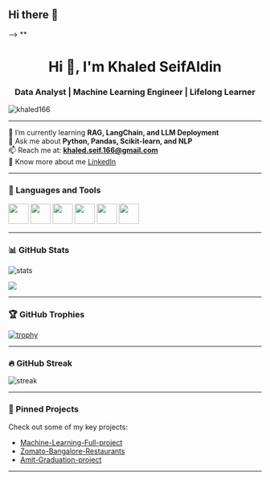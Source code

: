 ## Hi there 👋
-->
**<h1 align="center">Hi 👋, I'm Khaled SeifAldin</h1>
<h3 align="center">Data Analyst | Machine Learning Engineer | Lifelong Learner</h3>

<p align="left"> 
  <img src="https://komarev.com/ghpvc/?username=khaled166&label=Profile%20views&color=0e75b6&style=flat" alt="khaled166" /> 
</p>

---

🌱 I’m currently learning **RAG, LangChain, and LLM Deployment**  
💬 Ask me about **Python, Pandas, Scikit-learn, and NLP**  
📫 Reach me at: **khaled.seif.166@gmail.com**  
📄 Know more about me [LinkedIn](https://linkedin.com/in/YOUR-LINK-HERE)  

---

### 🧰 Languages and Tools
<p align="left">
  <img src="https://cdn.jsdelivr.net/gh/devicons/devicon/icons/python/python-original.svg" height="40"/>
  <img src="https://cdn.jsdelivr.net/gh/devicons/devicon/icons/mysql/mysql-original.svg" height="40"/>
  <img src="https://cdn.jsdelivr.net/gh/devicons/devicon/icons/git/git-original.svg" height="40"/>
  <img src="https://cdn.jsdelivr.net/gh/devicons/devicon/icons/jupyter/jupyter-original.svg" height="40"/>
  <img src="https://cdn.jsdelivr.net/gh/devicons/devicon/icons/tensorflow/tensorflow-original.svg" height="40"/>
  <img src="https://cdn.jsdelivr.net/gh/devicons/devicon/icons/linux/linux-original.svg" height="40"/>
</p>

---

### 📊 GitHub Stats
<p align="left">
  <img src="https://github-readme-stats.vercel.app/api?username=khaled166&show_icons=true&theme=radical" alt="stats"/>
</p>
<p align="left">
  <img src="https://github-readme-stats.vercel.app/api/top-langs/?username=khaled166&layout=compact&theme=radical" />
</p>

---

### 🏆 GitHub Trophies
[![trophy](https://github-profile-trophy.vercel.app/?username=khaled166&theme=darkhub&column=7)](https://github.com/ryo-ma/github-profile-trophy)

---

### 🔥 GitHub Streak
<p align="left">
  <img src="https://github-readme-streak-stats.herokuapp.com/?user=khaled166&theme=radical" alt="streak"/>
</p>

---

### 📌 Pinned Projects
Check out some of my key projects:

- [Machine-Learning-Full-project](https://github.com/khaled166/Machine-Learning-Full-project)
- [Zomato-Bangalore-Restaurants](https://github.com/khaled166/Zomato-Bangalore-Restaurants)
- [Amit-Graduation-project](https://github.com/khaled166/Amit-Graduation-project)

---
